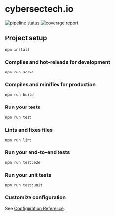 # cybersectech.io

[![pipeline status](https://gitlab.com/secint/cybersectech-io/badges/master/pipeline.svg)](https://gitlab.com/secint/cybersectech-io/commits/master)
[![coverage report](https://gitlab.com/secint/cybersectech-io/badges/master/coverage.svg)](https://gitlab.com/secint/cybersectech-io/commits/master)

## Project setup
```
npm install
```

### Compiles and hot-reloads for development
```
npm run serve
```

### Compiles and minifies for production
```
npm run build
```

### Run your tests
```
npm run test
```

### Lints and fixes files
```
npm run lint
```

### Run your end-to-end tests
```
npm run test:e2e
```

### Run your unit tests
```
npm run test:unit
```

### Customize configuration
See [Configuration Reference](https://cli.vuejs.org/config/).
